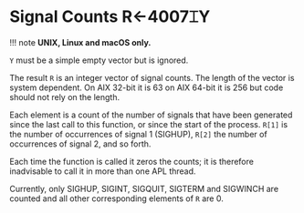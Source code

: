 
<!-- Hidden search keywords -->
<div style="display: none;">
  4007⌶
</div>

<h1 class="heading"><span class="name">Signal Counts</span> <span class="command">R←4007⌶Y</span></h1>

!!! note
    **UNIX, Linux and macOS only.**

`Y` must be a simple empty vector but is ignored.

The result `R` is an integer vector of signal counts. The length of the vector is system dependent. On AIX 32-bit it is 63 on AIX 64-bit it is 256 but code should not rely on the length.

Each element is a count of the number of signals that have been generated since the last call to this function, or since the start of the process. `R[1]` is the number of occurrences of signal 1 (SIGHUP), `R[2]` the number of occurrences of signal 2, and so forth.

Each time the function is called it zeros the counts; it is therefore inadvisable to call it in more than one APL thread.

Currently, only SIGHUP, SIGINT, SIGQUIT, SIGTERM and SIGWINCH are counted and all other corresponding elements of `R` are 0.



